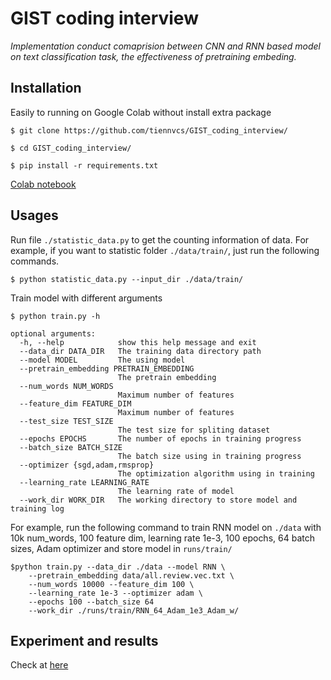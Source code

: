 # GIST coding interview

*Implementation conduct comaprision between CNN and RNN based model on text classification task, the effectiveness of pretraining embeding.*

## Installation
Easily to running on Google Colab without install extra package

```shell
$ git clone https://github.com/tiennvcs/GIST_coding_interview/

$ cd GIST_coding_interview/

$ pip install -r requirements.txt
```

[Colab notebook](https://colab.research.google.com/drive/1IgNh7-S3yUTl6Z06XKMwriDoGkIxFxF3?usp=sharing)

## Usages
Run file `./statistic_data.py` to get the counting information of data. For example, if you want to statistic folder `./data/train/`, just run the following commands.

```shell
$ python statistic_data.py --input_dir ./data/train/
```

Train model with different arguments
```shell
$ python train.py -h

optional arguments:
  -h, --help            show this help message and exit
  --data_dir DATA_DIR   The training data directory path
  --model MODEL         The using model
  --pretrain_embedding PRETRAIN_EMBEDDING
                        The pretrain embedding
  --num_words NUM_WORDS
                        Maximum number of features
  --feature_dim FEATURE_DIM
                        Maximum number of features
  --test_size TEST_SIZE
                        The test size for spliting dataset
  --epochs EPOCHS       The number of epochs in training progress
  --batch_size BATCH_SIZE
                        The batch size using in training progress
  --optimizer {sgd,adam,rmsprop}
                        The optimization algorithm using in training
  --learning_rate LEARNING_RATE
                        The learning rate of model
  --work_dir WORK_DIR   The working directory to store model and training log
```

For example, run the following command to train RNN model on `./data` with  10k num_words, 100 feature dim, learning rate 1e-3, 100 epochs, 64 batch sizes, Adam optimizer and store model in `runs/train/` 
```shell
$python train.py --data_dir ./data --model RNN \
    --pretrain_embedding data/all.review.vec.txt \
    --num_words 10000 --feature_dim 100 \
    --learning_rate 1e-3 --optimizer adam \
    --epochs 100 --batch_size 64 
    --work_dir ./runs/train/RNN_64_Adam_1e3_Adam_w/
```

## Experiment and results

Check at [here](https://docs.google.com/spreadsheets/d/1zMhq6dC8P9bYwVvvTH5BwUhH2-9rylmUHx7rHulbmpY/edit?usp=sharing)
